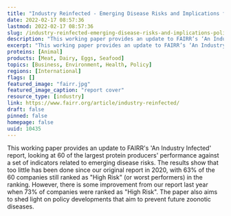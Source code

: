 ```yaml
---
title: "Industry Reinfected - Emerging Disease Risks and Implications for Policy and Finance"
date: 2022-02-17 08:57:36
lastmod: 2022-02-17 08:57:36
slug: /industry-reinfected-emerging-disease-risks-and-implications-policy-and-finance
description: "This working paper provides an update to FAIRR’s ‘An Industry Infected’ report, looking at 60 of the largest protein producers’ performance against a set of indicators related to emerging disease risks. The results show that too little has been done since our original report in 2020, with 63% of the 60 companies still ranked as “High Risk” (or worst performers) in the ranking. However, there is some improvement from our report last year when 73% of companies were ranked as “High Risk”. The paper also aims to shed light on policy developments that aim to prevent future zoonotic diseases."
excerpt: "This working paper provides an update to FAIRR’s ‘An Industry Infected’ report, looking at 60 of the largest protein producers’ performance against a set of indicators related to emerging disease risks. The results show that too little has been done since our original report in 2020, with 63% of the 60 companies still ranked as “High Risk” (or worst performers) in the ranking. However, there is some improvement from our report last year when 73% of companies were ranked as “High Risk”. The paper also aims to shed light on policy developments that aim to prevent future zoonotic diseases."
proteins: [Animal]
products: [Meat, Dairy, Eggs, Seafood]
topics: [Business, Environment, Health, Policy]
regions: [International]
flags: []
featured_image: "fairr.jpg"
featured_image_caption: "report cover"
resource_type: [industry]
link: https://www.fairr.org/article/industry-reinfected/
draft: false
pinned: false
homepage: false
uuid: 10435
---
```

This working paper provides an update to FAIRR's 'An Industry Infected'
report, looking at 60 of the largest protein producers' performance
against a set of indicators related to emerging disease risks. The
results show that too little has been done since our original report in
2020, with 63% of the 60 companies still ranked as "High Risk" (or worst
performers) in the ranking. However, there is some improvement from our
report last year when 73% of companies were ranked as "High Risk". The
paper also aims to shed light on policy developments that aim to prevent
future zoonotic diseases.
